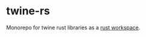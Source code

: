 # twine-rs

Monorepo for twine rust libraries as a [rust workspace](https://doc.rust-lang.org/book/ch14-03-cargo-workspaces.html).

